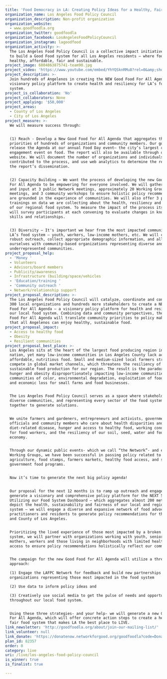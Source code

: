 ```yaml
---
title: 'Food Democracy in LA: Creating Policy Ideas for a Healthy, Fair Food System'
organization_name: Los Angeles Food Policy Council
organization_description: Non-profit organization
organization_website:
  - www.goodfoodla.org
organization_twitter: goodfoodla
organization_facebook: LosAngelesFoodPolicyCouncil
organization_instagram: lagoodfood
organization_activity: >-
  The Los Angeles Food Policy Council is a collective impact initiative working
  to build a Good Food system for all Los Angeles residents — where food is
  healthy, affordable, fair and sustainable.
project_image: 6804863875741-team90.jpg
project_video: 'https://www.youtube.com/embed/YhYQSknRMu8?rel=0&amp;showinfo=0'
project_description: >-
  Join hundreds of Angelenos in creating the NEW Good Food For All Agenda – a
  visionary policy platform to create health and resiliency for LA’s food
  system.
project_is_collaboration: 'No'
project_collaborators: None
project_applying: '$50,000'
project_areas:
  - County of Los Angeles
  - City of Los Angeles
project_measure: >-
  We will measure success through: 


  (1) Reach - Develop a New Good Food for All Agenda that aggregates the policy
  priorities of hundreds of organizations and community members. Our goal is to
  release the Agenda at our annual Food Day event— the city’s largest civic
  engagement event on food. The report will also be available through our
  website. We will document the number of organizations and individuals who
  contributed to the process, and use web analytics to determine the reach of
  the report’s dissemination.


  (2) Capacity Building – We want the process of developing the new Good Food
  For All Agenda to be empowering for everyone involved. We will gather feedback
  and input at 3 public Network meetings, approximately 20 Working Group
  meetings, and 3 community workshops to ensure holistic policy recommendations
  are grounded in the experience of communities. We will also offer 3 public
  trainings on data we are collecting about the health, resiliency and fairness
  of our regional food system. To measure the impact of the process itself, we
  will survey participants at each convening to evaluate changes in knowledge,
  skills and relationships. 


  (3) Diversity – It's important we hear from the most impacted communities in
  LA’s food system – youth, workers, low-income mothers, etc. We will conduct
  robust outreach, collect appropriate demographic information, and ally
  ourselves with community-based organizations representing diverse and
  underrepresented communities.
project_proposal_help:
  - 'Money '
  - Volunteers
  - Advisors/board members
  - Publicity/awareness
  - Infrastructure (building/space/vehicles
  - 'Education/training '
  - 'Community outreach '
  - Network/relationship support
project_proposal_description: >-
  The Los Angeles Food Policy Council will catalyze, coordinate and connect over
  300 local organizations and hundreds more stakeholders to create a NEW Good
  Food For All Agenda – a visionary policy platform for health and resiliency in
  our local food system. Combining data and community perspectives, the new Good
  Food For All Agenda will translate community priorities to policy makers so
  that all Angelenos can enjoy healthy, sustainable food.
project_proposal_impact:
  - Access to healthy food
  - Obesity
  - Resilient communities
project_proposal_best_place: >-
  Los Angeles sits at the heart of the largest food producing region in the
  nation, yet many low-income communities in Los Angeles County lack access to
  affordable, nutritious food. Small and medium-sized local farmers struggle to
  compete in global market channels, which threatens the resiliency of local and
  sustainable food production for our region. The result is the paradox of
  hunger and obesity disproportionately impacting low-income communities and
  communities of color, environmental degradation, exploitation of food workers,
  and economic loss for small farms and food businesses. 


  The Los Angeles Food Policy Council serves as a space where stakeholders of
  diverse communities, and representing every sector of the food system, come
  together to generate solutions. 


  We unite farmers and gardeners, entrepreneurs and activists, government
  officials and community members who care about health disparities and
  diet-related disease, hunger and access to healthy food, working conditions
  for food workers, and the resiliency of our soil, seed, water and food
  economy. 


  Through our dynamic public events- which we call “the Network”- and eight open
  Working Groups, we have been successful in passing policy related to urban
  agriculture, food stamps, farmers markets, healthy food access, and school and
  government food programs. 


  Now it’s time to generate the next big policy agenda! 


  Our proposal for the next 12 months is to ramp up outreach and engagement to
  generate a visionary and comprehensive policy platform for the NEXT 5 years.
  Utilizing our Food System Dashboard – which aggregates almost 200 metrics that
  depict the health, sustainability and fairness of our local and regional food
  system – we will engage a diverse and expansive network of food advocates,
  practitioners and residents to generate policy recommendations for the City
  and County of Los Angeles. 


  Prioritizing the lived experience of those most impacted by a broken food
  system, we will partner with organizations working with youth, seniors,
  mothers, workers and those living in neighborhoods with limited healthy food
  access to ensure policy recommendations holistically reflect our communities. 


  The campaign for the new Good Food for All Agenda will utilize a three-pronged
  approach: 

  (1) Engage the LAFPC Network for feedback and build new partnerships with
  organizations representing those most impacted in the food system 

  (2) Use data to inform policy ideas and 

  (3) Creatively use social media to get the pulse of needs and opportunities
  throughout our local food system. 


  Using these three strategies- and your help- we will generate a new Good Food
  For All Agenda, which will offer concrete action steps to create a healthy and
  fair food system that makes LA the best place to LIVE.
link_newsletter: 'http://goodfoodla.org/about/join-our-mailing-list/'
link_volunteer: null
link_donate: 'https://donatenow.networkforgood.org/goodfoodla?code=DonateGoodFoodLA01'
plan_id: 82357
order: 0
category: live
uri: /live/los-angeles-food-policy-council
is_winner: true
is_finalist: true

---
```

